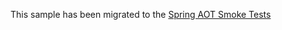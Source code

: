 This sample has been migrated to
the [Spring AOT Smoke Tests](https://github.com/spring-projects/spring-aot-smoke-tests/tree/main/security-webmvc)
